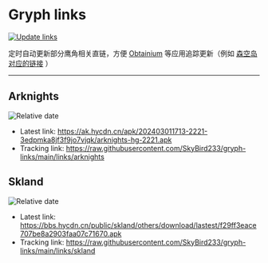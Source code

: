 # Gryph links

[![Update links](https://github.com/SkyBird233/gryph-links/actions/workflows/update.yml/badge.svg)](https://github.com/SkyBird233/gryph-links/actions/workflows/update.yml)

定时自动更新部分鹰角相关直链，方便 [Obtainium](https://github.com/ImranR98/Obtainium) 等应用追踪更新（例如 [森空岛对应的链接](https://raw.githubusercontent.com/SkyBird233/gryph-links/main/links/skland) ）

---

## Arknights
![Relative date](https://img.shields.io/date/1710325653?label=Updated)
- Latest link: https://ak.hycdn.cn/apk/202403011713-2221-3edpmka8jf3f9jo7vjqk/arknights-hg-2221.apk
- Tracking link: https://raw.githubusercontent.com/SkyBird233/gryph-links/main/links/arknights

## Skland
![Relative date](https://img.shields.io/date/1710325653?label=Updated)
- Latest link: https://bbs.hycdn.cn/public/skland/others/download/lastest/f29ff3eace707be8a2903faa07c71670.apk
- Tracking link: https://raw.githubusercontent.com/SkyBird233/gryph-links/main/links/skland